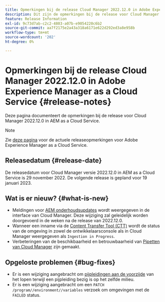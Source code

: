 ```yaml
---
title: Opmerkingen bij de release Cloud Manager 2022.12.0 in Adobe Experience Manager as a Cloud Service
description: Dit zijn de opmerkingen bij de release voor Cloud Manager 2022.12.0 in AEM as a Cloud Service.
feature: Release Information
exl-id: 9c73d7ab-c2c2-4803-a07b-e9054220c6b2
source-git-commit: aa7f2175e2a43a318a6171e622d292ed3a8e958b
workflow-type: tm+mt
source-wordcount: '202'
ht-degree: 0%

---
```



# Opmerkingen bij de release Cloud Manager 2022.12.0 in Adobe Experience Manager as a Cloud Service {#release-notes}

Deze pagina documenteert de opmerkingen bij de release voor Cloud Manager 2022.12.0 in AEM as a Cloud Service.

>[!NOTE]
>
>Zie [deze pagina](/help/release-notes/release-notes-cloud/release-notes-current.md) voor de actuele releaseopmerkingen voor Adobe Experience Manager as a Cloud Service.

## Releasedatum {#release-date}

De releasedatum voor Cloud Manager versie 2022.12.0 in AEM as a Cloud Service is 29 november 2022. De volgende release is gepland voor 19 januari 2023.

## Wat is er nieuw? {#what-is-new}

* Meldingen voor [AEM onderhoudsupdates](/help/overview/what-is-new-and-different.md#aem-updates) wordt weergegeven in de interface van Cloud Manager. Deze wijziging zal geleidelijk worden doorgevoerd in de weken na de release van 2022.12.0.
* Wanneer een inname via de [Content Transfer Tool (CTT)](/help/journey-migration/content-transfer-tool/using-content-transfer-tool/overview-content-transfer-tool.md) wordt de status van de omgeving in zowel de ontwikkelaarsconsole als in Cloud Manager weergegeven als `Ingestion in Progress`.
* Verbeteringen van de beschikbaarheid en betrouwbaarheid van [Pipetten van Cloud Manager](/help/implementing/cloud-manager/configuring-pipelines/introduction-ci-cd-pipelines.md) zijn gemaakt.

## Opgeloste problemen {#bug-fixes}

* Er is een wijziging aangebracht om [pijpleidingen aan de voorzijde](/help/implementing/cloud-manager/configuring-pipelines/introduction-ci-cd-pipelines.md#front-end) van het lopen terwijl een pijpleiding bezig is op het zelfde milieu.
* Er is een wijziging aangebracht om een `PATCH /program//environment//variables` verzoek om omgevingen met de `FAILED` status.
